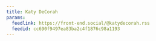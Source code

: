 ```yaml
---
title: Katy DeCorah
params:
  feedlink: https://front-end.social/@katydecorah.rss
  feedid: cc690f9497ea83ba2c4f1876c98a1193
---
```

